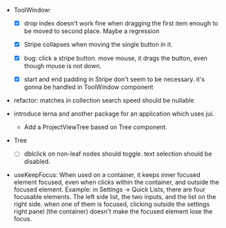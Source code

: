 - ToolWindow:
  - [x] drop index doesn't work fine when dragging the first item enough to 
    be moved to second place. Maybe a regression
  - [x] Stripe collapses when moving the single button in it.
  - [x] bug: click a stripe button. move mouse, it drags the button, even though mouse is not down.
  - [x] start and end padding in Stripe don't seem to be necessary. it's gonna be handled in 
    ToolWindow component


- refactor: matches in collection search speed should be nullable   
- introduce lerna and another package for an application which uses jui.
  - Add a ProjectViewTree based on Tree component.

- Tree
  - [ ] dblclick on non-leaf nodes should toggle. text selection should be disabled.
- useKeepFocus: When used on a container, it keeps inner focused element focused, even when 
  clicks within the container, and outside the focused element.
  Example: in Settings -> Quick Lists, there are four focusable elements. The left side list,
  the two inputs, and the list on the right side. when one of them is focused, clicking outside
  the settings right panel (the container) doesn't make the focused element lose the focus.
